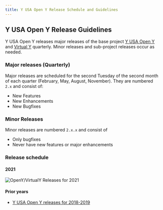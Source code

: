 ```yaml
---
title: Y USA Open Y Release Schedule and Guidelines
---
```


## Y USA Open Y Release Guidelines

Y USA Open Y releases major releases of the base project [Y USA Open Y](https://github.com/YCloudYUSA/yusaopeny) and [Virtual Y](https://github.com/YCloudYUSA/yusaopeny_gated_content) quarterly. Minor releases and sub-project releases occur as needed.

### Major releases (Quarterly)

Major releases are scheduled for the second Tuesday of the second month of each quarter (February, May, August, November). They are numbered `2.x` and consist of:

- New Features
- New Enhancements
- New Bugfixes

### Minor Releases

Minor releases are numbered `2.x.x` and consist of

- Only bugfixes
- Never have new features or major enhancements

### Release schedule

#### 2021

![OpenY/VirtualY Releases for 2021](https://user-images.githubusercontent.com/563412/104428684-6fd65800-558d-11eb-93b3-5c63e92ccd56.png)

#### Prior years

- [Y USA Open Y releases for 2018-2019](https://user-images.githubusercontent.com/238201/146017405-10f28823-5af7-4498-9384-5502cbf5adaf.png)
